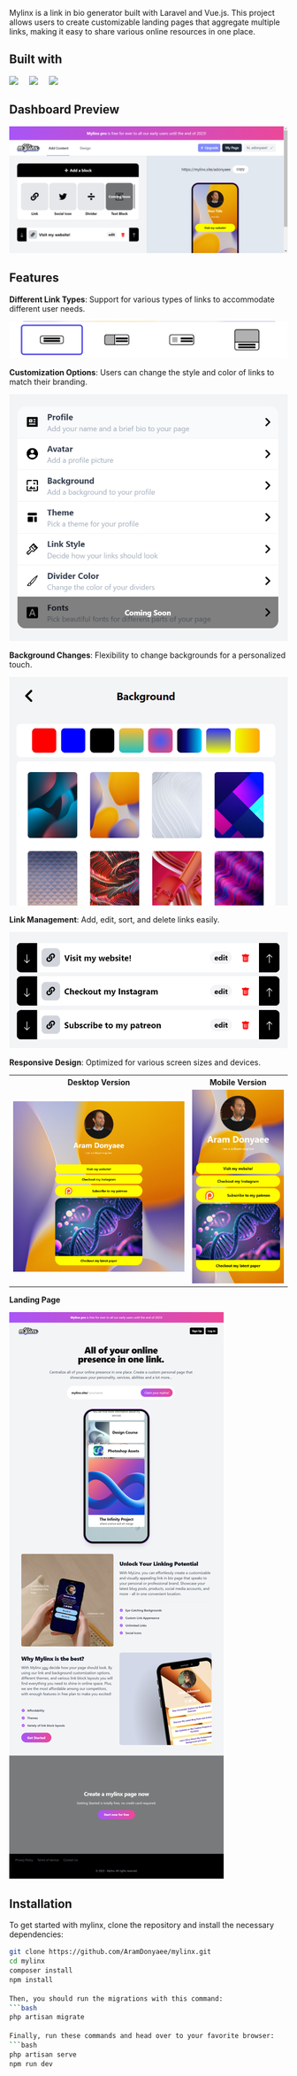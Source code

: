 Mylinx is a link in bio generator built with Laravel and Vue.js. This project allows users to create customizable landing pages that aggregate multiple links, making it easy to share various online resources in one place.

## Built with

<div align="left">
  <img src="https://cdn.jsdelivr.net/gh/devicons/devicon@latest/icons/laravel/laravel-original.svg" height="30" />
  <img width="12" />
  <img src="https://cdn.jsdelivr.net/gh/devicons/devicon@latest/icons/vuejs/vuejs-original.svg" height="30" />
  <img width="12" />
  <img src="https://cdn.jsdelivr.net/gh/devicons/devicon@latest/icons/tailwindcss/tailwindcss-original.svg" height="30" />
</div>

## Dashboard Preview

<img src="https://github.com/AramDonyaee/mylinx/blob/main/dashboard%20preview.png?raw=true" />

## Features

**Different Link Types**: Support for various types of links to accommodate different user needs.

<img src="https://github.com/AramDonyaee/mylinx/blob/main/different%20link%20types.png?raw=true" />
  
**Customization Options**: Users can change the style and color of links to match their branding.
  
<img src="https://github.com/AramDonyaee/mylinx/blob/main/customizations.PNG?raw=true" />

**Background Changes**: Flexibility to change backgrounds for a personalized touch.

<img src="https://github.com/AramDonyaee/mylinx/blob/main/different%20backgrounds.PNG?raw=true" />

**Link Management**: Add, edit, sort, and delete links easily.

<img src="https://github.com/AramDonyaee/mylinx/blob/main/sortable%20links.PNG?raw=true" />

**Responsive Design**: Optimized for various screen sizes and devices.

<table align="center">
  <tr>
    <th style="text-align: center;">Desktop Version</th>
    <th style="text-align: center;">Mobile Version</th>
  </tr>
  <tr>
    <td style="text-align: center;">
      <img src="https://github.com/AramDonyaee/mylinx/blob/main/page%20desktop%20version.png?raw=true" alt="Desktop Screenshot" style="max-width: 100%; height: auto;">
    </td>
    <td style="text-align: center;">
      <img src="https://github.com/AramDonyaee/mylinx/blob/main/page%20mobile%20version.png?raw=true" alt="Mobile Screenshot" style="max-width: 100%; height: auto;">
    </td>
  </tr>
</table>

**Landing Page**

<img src="https://github.com/AramDonyaee/mylinx/blob/main/landing%20page.png?raw=true" />

## Installation

To get started with mylinx, clone the repository and install the necessary dependencies:

```bash
git clone https://github.com/AramDonyaee/mylinx.git
cd mylinx
composer install
npm install

Then, you should run the migrations with this command:
```bash
php artisan migrate

Finally, run these commands and head over to your favorite browser:
```bash
php artisan serve
npm run dev



